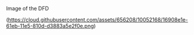 Image of the DFD

(https://cloud.githubusercontent.com/assets/656208/10052168/16908e1e-61eb-11e5-810d-d3883a5e2f0e.png)
